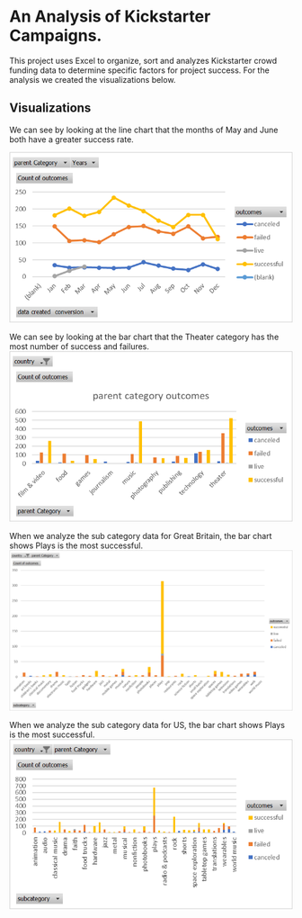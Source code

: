 # An Analysis of Kickstarter Campaigns.
This project uses Excel to organize, sort and analyzes Kickstarter crowd funding data to determine specific factors for project success. For the analysis we created the visualizations below.

## Visualizations 
We can see by looking at the line chart that the months of May and June both have a greater success rate.

![Outcomes Based on Launch Date Chart](/Resources/Outcomes%20Based%20on%20Launch%20Date.png)

We can see by looking at the bar chart that the Theater category has the most number of success and failures.
![Parent Category Outcomes Chart](/Resources/parent%20category%20outcomes%20chart.png)

When we analyze the sub category data for Great Britain, the bar chart shows Plays is the most successful.
![Subcategory GB-Chart](/Resources/subcategory%20gb-chart2.png)

When we analyze the sub category data for US, the bar chart shows Plays is the most successful.
![Subcategory US Chart](/Resources/subcategory-us%20chart.png)


